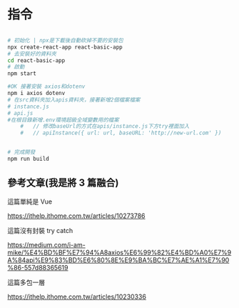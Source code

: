 # 指令

```bash

# 初始化 | npx是下載後自動砍掉不要的安裝包
npx create-react-app react-basic-app
# 去安裝好的資料夾
cd react-basic-app
# 啟動
npm start

#OK 接著安裝 axios和dotenv
npm i axios dotenv
# 在src資料夾加入apis資料夾，接著新增2個檔案檔案
# instance.js
# api.js
#在根目錄新增.env環境超級全域變數用的檔案
    #   // 修改baseUrl的方式在apis/instance.js下方try裡面加入
    #   // apiInstance({ url: url, baseURL: 'http://new-url.com' })


# 完成開發
npm run build

```

## 參考文章(我是將 3 篇融合)

這篇單純是 Vue

https://ithelp.ithome.com.tw/articles/10273786

這篇沒有封裝 try catch

https://medium.com/i-am-mike/%E4%BD%BF%E7%94%A8axios%E6%99%82%E4%BD%A0%E7%9A%84api%E9%83%BD%E6%80%8E%E9%BA%BC%E7%AE%A1%E7%90%86-557d88365619

這篇多包一層

https://ithelp.ithome.com.tw/articles/10230336
